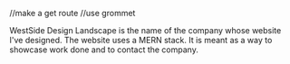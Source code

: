 //make a get route
//use grommet

WestSide Design Landscape is the name of the company whose website I've designed.
The website uses a MERN stack. It is meant as a way to showcase work done and to contact the company.